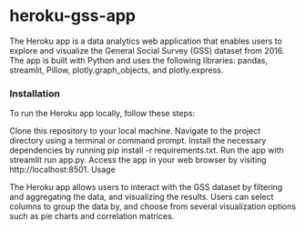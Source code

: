 # heroku-gss-app

The Heroku app is a data analytics web application that enables users to explore and visualize the General Social Survey (GSS) dataset from 2016. The app is built with Python and uses the following libraries: pandas, streamlit, Pillow, plotly.graph_objects, and plotly.express.

### Installation

To run the Heroku app locally, follow these steps:

Clone this repository to your local machine.
Navigate to the project directory using a terminal or command prompt.
Install the necessary dependencies by running pip install -r requirements.txt.
Run the app with streamlit run app.py.
Access the app in your web browser by visiting http://localhost:8501.
Usage

The Heroku app allows users to interact with the GSS dataset by filtering and aggregating the data, and visualizing the results. Users can select columns to group the data by, and choose from several visualization options such as pie charts and correlation matrices.

